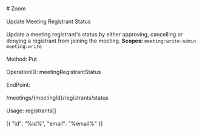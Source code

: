 <br>#     Zoom</br>
<br>Update Meeting Registrant Status</br>
<br>Update a meeting registrant's status by either approving, cancelling or denying a registrant from joining the meeting.
**Scopes:** `meeting:write:admin` `meeting:write`</br>
<br>Method: Put</br>
<br>OperationID: meetingRegistrantStatus</br>
<br>EndPoint:</br>
<br>/meetings/{meetingId}/registrants/status</br>
<br>Usage: registrants[]</br>
<br>[{
  "id": "%id%",
  "email": "%email%"
}]</br>
